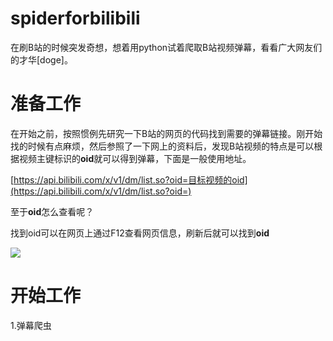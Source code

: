 # spiderforbilibili

在刷B站的时候突发奇想，想着用python试着爬取B站视频弹幕，看看广大网友们的才华[doge]。

# 准备工作

在开始之前，按照惯例先研究一下B站的网页的代码找到需要的弹幕链接。刚开始找的时候有点麻烦，然后参照了一下网上的资料后，发现B站视频的特点是可以根据视频主键标识的**oid**就可以得到弹幕，下面是一般使用地址。

[https://api.bilibili.com/x/v1/dm/list.so?oid=目标视频的oid](https://api.bilibili.com/x/v1/dm/list.so?oid=)

至于**oid**怎么查看呢？

找到oid可以在网页上通过F12查看网页信息，刷新后就可以找到**oid**

![](https://github.com/CNPolaris/PagesImages/查找oid.png)

# 开始工作

1.弹幕爬虫

[]()